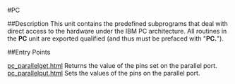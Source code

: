 
#PC

##Description
This unit contains the predefined subprograms that deal with direct access to the hardware under the IBM PC architecture.
All routines in the **PC** unit are exported qualified (and thus must be prefaced with "**PC.**").



##Entry Points

[pc_parallelget.html](**ParallelGet**) Returns the value of the pins set on the parallel port.
[pc_parallelput.html](**ParallelPut**) Sets the values of the pins on the parallel port.


